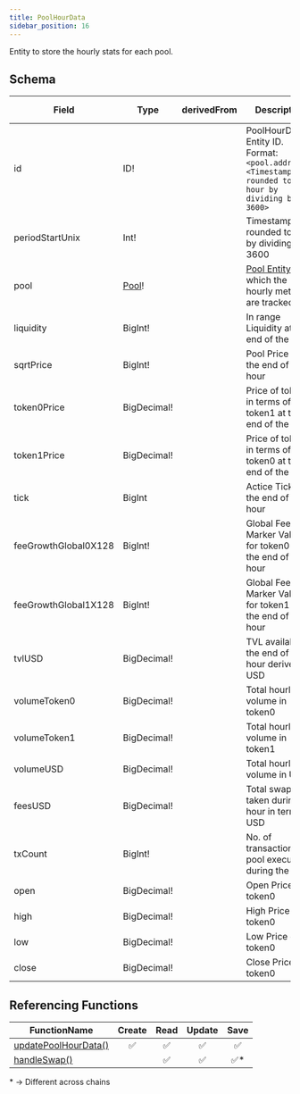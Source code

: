 ```yaml
---
title: PoolHourData
sidebar_position: 16
---
```


Entity to store the hourly stats for each pool.

## Schema
|Field|Type|derivedFrom|Description|Field Missing|
|-|-|-|-|-|
|id | ID! | | PoolHourData Entity ID. Format: `<pool.address>-<Timestamp rounded to the hour by dividing by 3600>` |
|periodStartUnix | Int! | | Timestamp rounded to hour by dividing by 3600 |
|pool | [Pool](./pool)! | | [Pool Entity](./pool) for which the hourly metrics are tracked |
|liquidity | BigInt! | | In range Liquidity at the end of the hour |
|sqrtPrice | BigInt! | | Pool Price at the end of the hour |
|token0Price | BigDecimal! | | Price of token0 in terms of token1 at the end of the hour |
|token1Price | BigDecimal! | | Price of token1 in terms of token0 at the end of the hour |
|tick | BigInt | | Actice Tick at the end of the hour |
|feeGrowthGlobal0X128 | BigInt! | | Global Fee Marker Value for token0 at the end of the hour | arbitrum-one |
|feeGrowthGlobal1X128 | BigInt! | | Global Fee Marker Value for token1 at the end of the hour | arbitrum-one |
|tvlUSD | BigDecimal! | | TVL available at the end of the hour derived in USD |
|volumeToken0 | BigDecimal! | | Total hourly volume in token0 |
|volumeToken1 | BigDecimal! | | Total hourly volume in token1 |
|volumeUSD | BigDecimal! | | Total hourly volume in USD |
|feesUSD | BigDecimal! | | Total swap fee taken during the hour in terms of USD |
|txCount | BigInt! | | No. of transactions in pool executed during the hour |
|open | BigDecimal! | | Open Price of token0 |
|high | BigDecimal! | | High Price of token0 |
|low | BigDecimal! | | Low Price of token0 |
|close | BigDecimal! | | Close Price of token0 |

## Referencing Functions

|FunctionName|Create|Read|Update|Save|
|-|-|-|-|-|
|[updatePoolHourData()](../functions-n-handlers/utils/intervalUpdates.ts#updatehourdaydata)|<center>:white_check_mark:</center>|<center>:white_check_mark:</center>|<center>:white_check_mark:</center>|<center>:white_check_mark:</center>|
|[handleSwap()](../functions-n-handlers/mappings/core.ts#handleswap)||<center>:white_check_mark:</center>|<center>:white_check_mark:</center>|<center>:white_check_mark:*</center>|

\* -> Different across chains